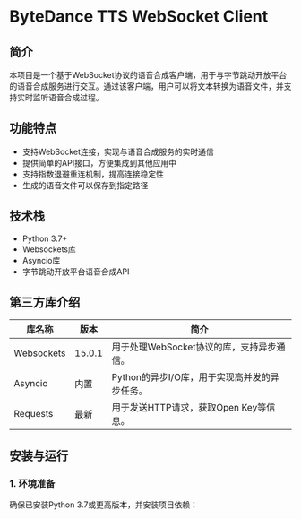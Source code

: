 # ByteDance TTS WebSocket Client

## 简介
本项目是一个基于WebSocket协议的语音合成客户端，用于与字节跳动开放平台的语音合成服务进行交互。通过该客户端，用户可以将文本转换为语音文件，并支持实时监听语音合成过程。

## 功能特点
- 支持WebSocket连接，实现与语音合成服务的实时通信
- 提供简单的API接口，方便集成到其他应用中
- 支持指数退避重连机制，提高连接稳定性
- 生成的语音文件可以保存到指定路径

## 技术栈
- Python 3.7+
- Websockets库
- Asyncio库
- 字节跳动开放平台语音合成API

## 第三方库介绍

| 库名称       | 版本   | 简介                                                                 |
|--------------|--------|----------------------------------------------------------------------|
| Websockets   | 15.0.1 | 用于处理WebSocket协议的库，支持异步通信。                            |
| Asyncio      | 内置   | Python的异步I/O库，用于实现高并发的异步任务。                        |
| Requests     | 最新   | 用于发送HTTP请求，获取Open Key等信息。                               |

## 安装与运行

### 1. 环境准备
确保已安装Python 3.7或更高版本，并安装项目依赖：